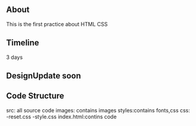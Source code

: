 ## About

This is the first practice about HTML CSS

## Timeline
3 days

## DesignUpdate soon

## Code Structure
src: all source code
	images: contains images
	styles:contains fonts,css
	css:
		-reset.css
		-style.css
	index.html:contins code
